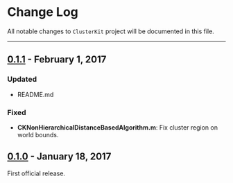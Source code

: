 # Change Log
All notable changes to `ClusterKit` project will be documented in this file.

--- 

## [0.1.1](https://github.com/hulab/ClusterKit/releases/tag/0.1.1) - February 1, 2017

### Updated

- README.md

### Fixed

- **CKNonHierarchicalDistanceBasedAlgorithm.m**: Fix cluster region on world bounds.

## [0.1.0](https://github.com/hulab/ClusterKit/releases/tag/0.1.0) - January 18, 2017

First official release.
